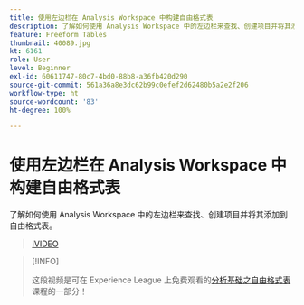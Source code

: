 ```yaml
---
title: 使用左边栏在 Analysis Workspace 中构建自由格式表
description: 了解如何使用 Analysis Workspace 中的左边栏来查找、创建项目并将其添加到自由格式表。
feature: Freeform Tables
thumbnail: 40089.jpg
kt: 6161
role: User
level: Beginner
exl-id: 60611747-80c7-4bd0-88b8-a36fb420d290
source-git-commit: 561a36a8e3dc62b99c0efef2d62480b5a2e2f206
workflow-type: ht
source-wordcount: '83'
ht-degree: 100%

---
```


# 使用左边栏在 Analysis Workspace 中构建自由格式表

了解如何使用 Analysis Workspace 中的左边栏来查找、创建项目并将其添加到自由格式表。

>[!VIDEO](https://video.tv.adobe.com/v/40089/?quality=12&learn=on)

>[!INFO]
>
> 这段视频是可在 Experience League 上免费观看的[分析基础之自由格式表](https://experienceleague.adobe.com/?recommended=Analytics-U-1-2020.3)课程的一部分！

